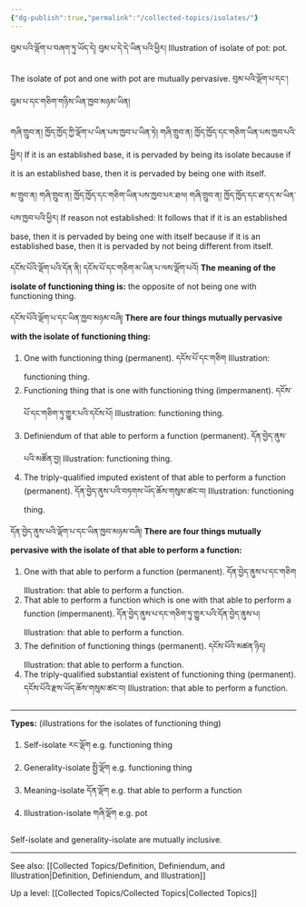 ```yaml
---
{"dg-publish":true,"permalink":"/collected-topics/isolates/"}
---
```


བུམ་པའི་ལྡོག་པ་བཞག་ཏུ་ཡོད་དེ། བུམ་པ་དེ་དེ་ཡིན་པའི་ཕྱིར།
Illustration of isolate of pot: pot.

The isolate of pot and one with pot are mutually pervasive.
བུམ་པའི་ལྡོག་པ་དང་། བུམ་པ་དང་གཅིག་གཉིས་ཡིན་ཁྱབ་མཉམ་ཡིན།

གཞི་གྲུབ་ན། ཁྱོད་ཁྱོད་ཀྱི་ལྡོག་པ་ཡིན་པས་ཁྱབ་པ་ཡིན་ཏེ། གཞི་གྲུབ་ན། ཁྱོད་ཁྱོད་དང་གཅིག་ཡིན་པས་ཁྱབ་པའི་ཕྱིར།
If it is an established base, it is pervaded by being its isolate because if it is an established base, then it is pervaded by being one with itself.

མ་གྲུབ་ན། གཞི་གྲུབ་ན། ཁྱོད་ཁྱོད་དང་གཅིག་ཡིན་པས་ཁྱབ་པར་ཐལ། གཞི་གྲུབ་ན། ཁྱོད་ཁྱོད་དང་ཐ་དད་མ་ཡིན་པས་ཁྱབ་པའི་ཕྱིར།
If reason not established: It follows that if it is an established base, then it is pervaded by being one with itself because if it is an established base, then it is pervaded by not being different from itself.

དངོས་པོའི་ལྡོག་པའི་དོན་ནི། དངོས་པོ་དང་གཅིག་མ་ཡིན་པ་ལས་ལྡོག་པའོ།
**The meaning of the isolate of functioning thing is:** the opposite of not being one with functioning thing.

དངོས་པོའི་ལྡོག་པ་དང་ཡིན་ཁྱབ་མཉམ་བཞི།
**There are four things mutually pervasive with the isolate of functioning thing:**
1. One with functioning thing (permanent). དངོས་པོ་དང་གཅིག
   Illustration: functioning thing.
2. Functioning thing that is one with functioning thing (impermanent). དངོས་པོ་དང་གཅིག་ཏུ་གྱུར་པའི་དངོས་པོ།
   Illustration: functioning thing.
3. Definiendum of that able to perform a function (permanent). དོན་བྱེད་ནུས་པའི་མཚོན་བྱ།
   Illustration: functioning thing.
4. The triply-qualified imputed existent of that able to perform a function (permanent).
   དོན་བྱེད་ནུས་པའི་བཏགས་ཡོད་ཆོས་གསུམ་ཚང་བ།
   Illustration: functioning thing.

དོན་བྱེད་ནུས་པའི་ལྡོག་པ་དང་ཡིན་ཁྱབ་མཉམ་བཞི།
**There are four things mutually pervasive with the isolate of that able to perform a function:**
1. One with that able to perform a function (permanent). དོན་བྱེད་ནུས་པ་དང་གཅིག
   Illustration: that able to perform a function.
2. That able to perform a function which is one with that able to perform a function (impermanent). 
   དོན་བྱེད་ནུས་པ་དང་གཅིག་ཏུ་གྱུར་པའི་དོན་བྱེད་ནུས་པ།
   Illustration: that able to perform a function.
3. The definition of functioning things (permanent). དངོས་པོའི་མཚན་ཉིད།
   Illustration: that able to perform a function.
4. The triply-qualified substantial existent of functioning thing (permanent). དངོས་པོའི་རྫས་ཡོད་ཆོས་གསུམ་ཚང་བ།
   Illustration: that able to perform a function.

---
**Types:** (illustrations for the isolates of functioning thing)
1. Self-isolate རང་ལྡོག
   e.g. functioning thing
2. Generality-isolate སྤྱི་ལྡོག
   e.g. functioning thing
3. Meaning-isolate དོན་ལྡོག
   e.g. that able to perform a function
4. Illustration-isolate གཞི་ལྡོག
   e.g. pot

Self-isolate and generality-isolate are mutually inclusive.

---

See also: [[Collected Topics/Definition, Definiendum, and Illustration\|Definition, Definiendum, and Illustration]]



Up a level: [[Collected Topics/Collected Topics\|Collected Topics]]